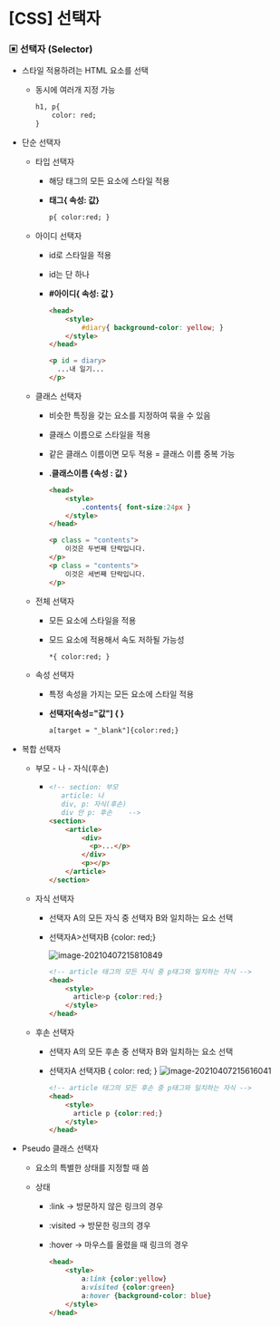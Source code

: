 # [CSS] 선택자



### ▣ 선택자 (Selector)

* 스타일 적용하려는 HTML 요소를 선택
  * 동시에 여러개 지정 가능

    ```html
    h1, p{
    	color: red;
    }
    ```

* 단순 선택자

  * 타입 선택자

    * 해당 태그의 모든 요소에 스타일 적용

    * **태그{ 속성: 값}**

      ```html
      p{ color:red; }
      ```

  * 아이디 선택자

    * id로 스타일을 적용

    * id는 단 하나

    * **#아이디{ 속성: 값 }**

      ```html
      <head>
          <style>
              #diary{ background-color: yellow; }
          </style>
      </head>
      
      <p id = diary>
      	...내 일기...
      </p>
      ```

  * 클래스 선택자

    * 비슷한 특징을 갖는 요소를 지정하여 묶을 수 있음

    * 클래스 이름으로 스타일을 적용

    * 같은 클래스 이름이면 모두 적용 = 클래스 이름 중복 가능

    * **.클래스이름 {속성 : 값 }**

      ```html
      <head>
          <style>
              .contents{ font-size:24px }
          </style>
      </head>
      
      <p class = "contents">
          이것은 두번째 단락입니다.
      </p>
      <p class = "contents">
          이것은 세번째 단락입니다.
      </p>
      ```

  * 전체 선택자

    * 모든 요소에 스타일을 적용

    * 모드 요소에 적용해서 속도 저하될 가능성

      ```html
      *{ color:red; }
      ```

  * 속성 선택자

    * 특정 속성을 가지는 모든 요소에 스타일 적용

    * **선택자[속성="값"] { }**

      ```html
      a[target = "_blank"]{color:red;}
      ```

* 복합 선택자

  * 부모 - 나 - 자식(후손)

    * ```html
      <!-- section: 부모
      	 article: 나
      	 div, p: 자식(후손)
      	 div 안 p: 후손 	-->
      <section>
          <article>
              <div>
              	<p>...</p>
              </div>
              <p></p>
          </article>
      </section>
      ```

  * 자식 선택자

    * 선택자 A의 모든 자식 중 선택자 B와 일치하는 요소 선택

    * 선택자A>선택자B {color: red;}

      ![image-20210407215810849](/img/SonSelector.png)

      ```html
      <!-- article 태그의 모든 자식 중 p태그와 일치하는 자식 -->
      <head>
          <style>
          	article>p {color:red;}
          </style>
      </head>
      ```

  * 후손 선택자

    * 선택자 A의 모든 후손 중 선택자 B와 일치하는 요소 선택

    * 선택자A 선택자B { color: red; }
      ![image-20210407215616041](/img/DesSelector.png)

      ```html
      <!-- article 태그의 모든 후손 중 p태그와 일치하는 자식 -->
      <head>
          <style>
          	article p {color:red;}
          </style>
      </head>
      ```

* Pseudo 클래스 선택자

  * 요소의 특별한 상태를 지정할 때 씀

  * 상태

    * :link	→	방문하지 않은 링크의 경우

    * :visited	→	방문한 링크의 경우

    * :hover	→	마우스를 올렸을 때 링크의 경우

      ```html
      <head>
          <style>
              a:link {color:yellow}
              a:visited {color:green}
              a:hover {background-color: blue}
          </style>
      </head>
      ```
